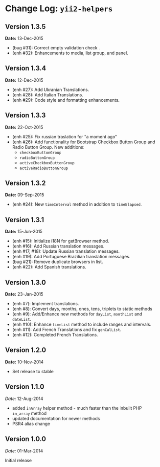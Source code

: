 Change Log: `yii2-helpers`
==========================

## Version 1.3.5

**Date:** 13-Dec-2015

- (bug #31): Correct empty validation check .
- (enh #32): Enhancements to media, list group, and panel.

## Version 1.3.4

**Date:** 12-Dec-2015

- (enh #27): Add Ukranian Translations.
- (enh #28): Add Italian Translations.
- (enh #29): Code style and formatting enhancements.

## Version 1.3.3

**Date:** 22-Oct-2015

- (enh #25): Fix russian traslation for "a moment ago"
- (enh #26): Add functionality for Bootstrap Checkbox Button Group and Radio Button Group. New additions:
    - `checkboxButtonGroup`
    - `radioButtonGroup`
    - `activeCheckboxButtonGroup`
    - `activeRadioButtonGroup`

## Version 1.3.2

**Date:** 09-Sep-2015

- (enh #24): New `timeInterval` method in addition to `timeElapsed`.

## Version 1.3.1

**Date:** 15-Jun-2015

- (enh #15): Initialize i18N for getBrowser method.
- (enh #16): Add Russian translation messages.
- (enh #17, #18): Update Russian translation messages.
- (enh #19): Add Portuguese Brazilian translation messages.
- (bug #21): Remove duplicate browsers in list.
- (enh #22): Add Spanish translations.

## Version 1.3.0

**Date:** 23-Jan-2015

- (enh #7): Implement translations.
- (enh #8): Convert days, months, ones, tens, triplets to static methods
- (enh #9): Add/Enhance new methods for `dayList`, `monthList` and `dateList`.
- (enh #10): Enhance `timeList` method to include ranges and intervals.
- (enh #11): Add French Translations and fix `genCalList`.
- (enh #12): Completed French Translations.

## Version 1.2.0

**Date:** 10-Nov-2014

- Set release to stable

## Version 1.1.0


*Date:* 12-Aug-2014

- added `inArray` helper method - much faster than the inbuilt PHP `in_array` method
- updated documentation for newer methods
- PSR4 alias change

## Version 1.0.0


*Date:* 01-Mar-2014

Initial release